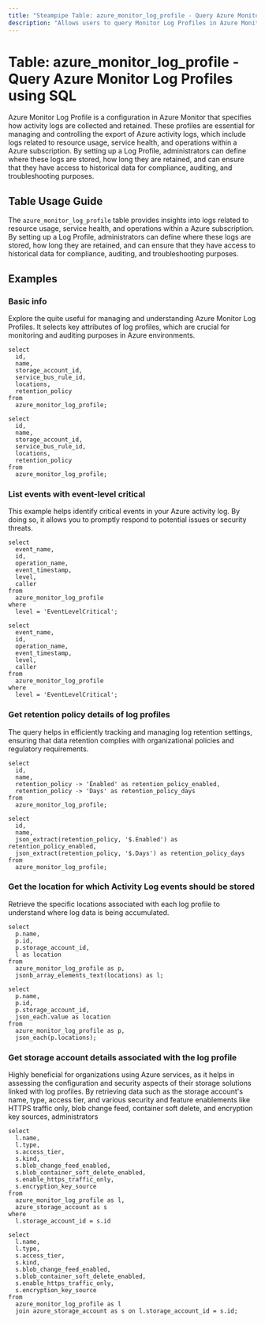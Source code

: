 ```yaml
---
title: "Steampipe Table: azure_monitor_log_profile - Query Azure Monitor Log Profiles using SQL"
description: "Allows users to query Monitor Log Profiles in Azure Monitor, providing insights into the log profile."
---
```


# Table: azure_monitor_log_profile - Query Azure Monitor Log Profiles using SQL

Azure Monitor Log Profile is a configuration in Azure Monitor that specifies how activity logs are collected and retained. These profiles are essential for managing and controlling the export of Azure activity logs, which include logs related to resource usage, service health, and operations within a Azure subscription. By setting up a Log Profile, administrators can define where these logs are stored, how long they are retained, and can ensure that they have access to historical data for compliance, auditing, and troubleshooting purposes.

## Table Usage Guide

The `azure_monitor_log_profile` table provides insights into logs related to resource usage, service health, and operations within a Azure subscription. By setting up a Log Profile, administrators can define where these logs are stored, how long they are retained, and can ensure that they have access to historical data for compliance, auditing, and troubleshooting purposes.

## Examples

### Basic info
Explore the quite useful for managing and understanding Azure Monitor Log Profiles. It selects key attributes of log profiles, which are crucial for monitoring and auditing purposes in Azure environments.

```sql+postgres
select
  id,
  name,
  storage_account_id,
  service_bus_rule_id,
  locations,
  retention_policy
from
  azure_monitor_log_profile;
```

```sql+sqlite
select
  id,
  name,
  storage_account_id,
  service_bus_rule_id,
  locations,
  retention_policy
from
  azure_monitor_log_profile;
```

### List events with event-level critical
This example helps identify critical events in your Azure activity log. By doing so, it allows you to promptly respond to potential issues or security threats.

```sql+postgres
select
  event_name,
  id,
  operation_name,
  event_timestamp,
  level,
  caller
from
  azure_monitor_log_profile
where
  level = 'EventLevelCritical';
```

```sql+sqlite
select
  event_name,
  id,
  operation_name,
  event_timestamp,
  level,
  caller
from
  azure_monitor_log_profile
where
  level = 'EventLevelCritical';
```

### Get retention policy details of log profiles
 The query helps in efficiently tracking and managing log retention settings, ensuring that data retention complies with organizational policies and regulatory requirements.

```sql+postgres
select
  id,
  name,
  retention_policy -> 'Enabled' as retention_policy_enabled,
  retention_policy -> 'Days' as retention_policy_days
from
  azure_monitor_log_profile;
```

```sql+sqlite
select
  id,
  name,
  json_extract(retention_policy, '$.Enabled') as retention_policy_enabled,
  json_extract(retention_policy, '$.Days') as retention_policy_days
from
  azure_monitor_log_profile;
```

### Get the location for which Activity Log events should be stored
Retrieve the specific locations associated with each log profile to understand where log data is being accumulated.

```sql+postgres
select
  p.name,
  p.id,
  p.storage_account_id,
  l as location
from
  azure_monitor_log_profile as p,
  jsonb_array_elements_text(locations) as l;
```

```sql+sqlite
select
  p.name,
  p.id,
  p.storage_account_id,
  json_each.value as location
from
  azure_monitor_log_profile as p,
  json_each(p.locations);
```

### Get storage account details associated with the log profile
Highly beneficial for organizations using Azure services, as it helps in assessing the configuration and security aspects of their storage solutions linked with log profiles. By retrieving data such as the storage account's name, type, access tier, and various security and feature enablements like HTTPS traffic only, blob change feed, container soft delete, and encryption key sources, administrators

```sql+postgres
select
  l.name,
  l.type,
  s.access_tier,
  s.kind,
  s.blob_change_feed_enabled,
  s.blob_container_soft_delete_enabled,
  s.enable_https_traffic_only,
  s.encryption_key_source
from
  azure_monitor_log_profile as l,
  azure_storage_account as s
where
  l.storage_account_id = s.id
```

```sql+sqlite
select
  l.name,
  l.type,
  s.access_tier,
  s.kind,
  s.blob_change_feed_enabled,
  s.blob_container_soft_delete_enabled,
  s.enable_https_traffic_only,
  s.encryption_key_source
from
  azure_monitor_log_profile as l
  join azure_storage_account as s on l.storage_account_id = s.id;
```